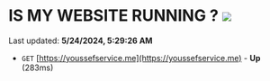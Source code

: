 # IS MY WEBSITE RUNNING ? [![](https://img.shields.io/static/v1?label=Sponsor&message=%E2%9D%A4&logo=GitHub&color=%23fe8e86)](https://github.com/sponsors/<username>)

Last updated: **5/24/2024, 5:29:26 AM**

- `GET` [https://youssefservice.me](https://youssefservice.me) - **Up** (283ms)
